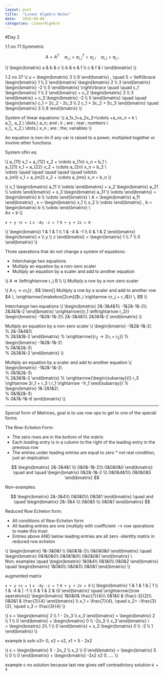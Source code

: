 ```yaml
---
layout: post
title:  "Linear Algebra Notes"
date:   2015-09-08 
categories: LinearAlgebra
---
```

#Day 2

1.1 no 71
Symmetric 

$$ A = A^T \quad a_{i,j} = a_{i,j}^T = a_{j,i} \quad a_{i,j} = a_{j,i} $$

\\( \begin{bmatrix} a & b & c \\\ b & e & f \\\ c & f & i \end{bmatrix} \\)

1.2 no 37
\\( u = \begin{bmatrix} 3 \\\ 8 \end{bmatrix} , \quad S = \left\lbrace \begin{bmatrix} 1 \\\ 2 \end{bmatrix} \begin{bmatrix} 2 \\\ 3 \end{bmatrix} \begin{bmatrix} -2 \\\ 5 \end{bmatrix} \right\rbrace \quad \quad
c_1 \begin{bmatrix} 1 \\\ 2 \end{bmatrix} + c_2 \begin{bmatrix} 2 \\\ 3 \end{bmatrix} + c_3 \begin{bmatrix} -2 \\\ 5 \end{bmatrix} \quad \quad \begin{bmatrix} c_1 + 2c_2 - 2c_3 \\\ 2 c_1 + 3c_2 + 5c_3 \end{bmatrix} \quad \begin{bmatrix} 3 \\\ 8 \end{bmatrix} \\)

System of linear equations:
\\(  a_1x_1+a_2x_2+\cdots +a_nx_n = k \\\
     a_1,\, a_2,\ \dots,\ a_n\; and \; k \; are \; real \; numbers \\\
 x_1,\, x_2,\ \dots,\ x_n \; are \; the; variables \\)
 

 An equation is non-lin if any var is raised to a power, multiplied together or involve other functions
 
System oflin eq

\\(	a_{11} x_1 +  a_{12} x_2 + \cdots a_{1n} x_n =  b_1 \\\
	a_{21} x_1 +  a_{22} x_2 + \cdots a_{2n} x_n =  b_2 \\\
	\vdots  \quad \quad \quad \quad \quad  \vdots\\\
	 a_{m1} x_1 +  a_{m2} x_2 + \cdots a_{mn} x_n =  b_n \\)

\\( x_1 \begin{bmatrix} a_11 \\\ \vdots \end{bmatrix} +  x_2 \begin{bmatrix} a_21 \\\ \vdots \end{bmatrix} +  x_3 \begin{bmatrix} a_31 \\\ \vdots  \end{bmatrix}   = \begin{bmatrix} b \\\ \vdots  \end{bmatrix} \\
A =  \begin{bmatrix} a_11 \end{bmatrix} , x = \begin{bmatrix} x_1 \\\ x_2 \\\ \vdots \end{bmatrix} ,  b = \begin{bmatrix} b \\\ \vdots \end{bmatrix} \\\
Ax = b \\)

`x + y +z = 1`
`x -4y -z = 7`
`0 + y + 2z = 0`

\\( \begin{bmatrix} 1 &  1  & 1 \\\ 1 & -4 & -1 \\\ 0 & 1 & 2 \end{bmatrix}  \begin{bmatrix} x \\\ y \\\ z \end{bmatrix}  = \begin{bmatrix} 1 \\\ 7 \\\ 0 \end{bmatrix} \\)

Three operations that do not change a system of equations:
- Interchange two equations
- Multiply an equation by a non-zero scaler
- Multiply an equation by a scaler and add to another equation

\\(	A =>  \leftrightarrow r_j B \\\ \\)
	 Multiply a row by a non-zero scaler
	 
\\( A $r_i \rightarrow cr_i$}} \, B$
	\item[] Multiply a row by a scaler and add to another row
	$A \, \xrightarrow{\makebox[2cm]{$r_i \rightarrow cr_j + r_i$}} \, B$ \\)
	
Interchange two equations
\\( \begin{bmatrix}	2&-3&4&1\\\	-1&2&-1&-2\\\	2&3&1&-2	\end{bmatrix}	\xrightarrow{{r_1 \leftrightarrow r_2}} 	\begin{bmatrix}	-1&2&-1&-2\\\ 	2&-3&4&1\\\ 	2&3&1&-2 	\end{bmatrix} \\)
	
Multiply an equation by a non-zero scaler
\\(	\begin{bmatrix}	-1&2&-1&-2\\\
	%
	2&-3&4&1\\\
	%
	2&3&1&-2 	\end{bmatrix}
	%
	\xrightarrow{{$r_2 \rightarrow 2r_1 + r_2$}}
	%
	\begin{bmatrix}
	-1&2&-1&-2\\\
	%
	0&1&2&-3\\\
	%
	2&3&1&-2
	\end{bmatrix} \\)
	
Multiply an equation by a scaler and add to another equation
\\(	\begin{bmatrix}
	-1&2&-1&-2\\\
	%
	0&1&2&-3\\\
	%
	2&3&1&-2
	\end{bmatrix}
	%
	\xrightarrow{\begin{subarray}{l} r_3 \rightarrow 2r_1 + r_3 \\ r_1 \rightarrow -1r_1 \end{subarray}}
	%
	\begin{bmatrix}
	1&-2&1&2\\\
	%
	0&1&2&-3\\\
	%
	0&7&-1&-6
	\end{bmatrix}
	\\)

---------------------------
Special form of Matrices, goal is to use row ops to get to one of the special forms

The Row-Echelon Form:
 - The zero rows are in the bottom of the matrix
 - Each *leading entry* is in a column to the right of the leading entry in the previous row
 - The entries under leading entries are equal to zero * not real condition, just an implication

 $$ 	\begin{bmatrix} 2&-3&4&1 \\\ 0&0&-1&-2\\\ 0&0&0&0 \end{bmatrix} \quad and \quad \begin{bmatrix}  0&2&-1&-2 \\\ 0&0&4&1\\\ 0&0&0&5	\end{bmatrix}	$$

 Non-examples:
 
 $$	\begin{bmatrix} 	2&-3&4\\\ 0&0&0\\\	0&0&1 	\end{bmatrix} \quad and \quad	\begin{bmatrix} 2&-3&4 \\\ 0&0&5 \\\ 0&0&1	\end{bmatrix} $$
	
Reduced Row Echelon form:
- All conditions of Row-Echelon form
- All leading entries are one (multiply with coefficient --> row operations to make this true)
- Entries above AND below leading entries are all zero
	-identity matrix in reduced row echelon

\\(	\begin{bmatrix} 1&-3&0&1 \\\ 0&0&1&-2\\\  0&0&0&0 	\end{bmatrix} \quad  \begin{bmatrix}	0&1&0&0\\\	0&0&1&0\\\	0&0&0&1	\end{bmatrix} \\\
	Non\; examples \quad \begin{bmatrix}  1&0&4\\\	0&1&0\\\	0&0&2 	\end{bmatrix} \quad \begin{bmatrix} 1&0&0\\\	0&0&1\\\	0&0&1	\end{bmatrix} \\)

augmented matrix 

`x + y +z = 1`
`x -4y -z = 7`
`0 + y + 2z = 0`
\\( \begin{bmatrix} 1 & 1 & 1 & | 1 \\\ 1 & -4 & | -1 \\\ 0 & 1 & 2 & \0 \end{bmatrix} \quad 	\xrightarrow{{row operations}} 	\begin{bmatrix}	1&0&0& \frac{7}{4}\\\	0&1&0 & \frac{-3}{2}\\\	0&0&1 & \frac{3}{4} \end{bmatrix} \\\ 
x_1 = \frac{7}{4}, \quad x_2= -\frac{3}{2}, \quad x_3 = \frac{3}{4} \\)

\\( x = \begin{bmatrix} 2 \\\ 1 - 2x_3 \\\ x_3 \end{bmatrix} = \begin{bmatrix} 2 \\\ 1 \\\ 0 \end{bmatrix} + \begin{bmatrix} 0 \\\ -2x_3 \\\ x_3 \end{bmatrix} \\\
= \begin{bmatrix} 2\\\ 1 \\\ 0 \end{bmatrix} + x_3 \begin{bmatrix} 0 \\\ -2 \\\ 1 \end{bmatrix} \\)

example b
soln 
	x3= 0, x2 = x2, x1 = 5 - 2x2

\\( x = \begin{bmatrix} 5 - 2x_2 \\\ x_2 \\\ 0 \end{bmatrix} = \begin{bmatrix} 5 \\\ 0 \\\ 0 \end{bmatrix} + \begin{bmatrix} -2x2 x2 0...... \\)

example c
no solution because
last row gives self contradictory solution `0 = 4 `
